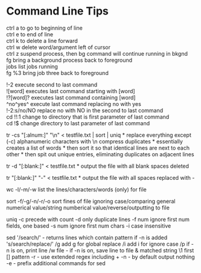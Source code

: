 Command Line Tips
=================

ctrl a to go to beginning of line  
ctrl e to end of line  
ctrl k to delete a line forward  
ctrl w delete word/argument left of cursor  
ctrl z suspend process, then bg command will continue running in bkgnd  
fg bring a background process back to foreground  
jobs list jobs running  
fg %3 bring job three back to foreground  

!-2         execute second to last command  
![word]     executes last command starting with [word]  
!?[word]?   executes last command containing [word]  
^no^yes^    execute last command replacing no with yes  
!-2:s/no/NO replace no with NO in the second to last command  
cd !!:1     change to directory that is first parameter of last command  
cd !$       change directory to last parameter of last command  

tr -cs "[:alnum:]" "\n" < testfile.txt | sort | uniq
    * replace everything except (-c) alphanumeric characters with \n compress duplicates
    * essentially creates a list of words
    * then sort it so that identical lines are next to each other
    * then spit out unique entries, eliminating duplicates on adjacent lines

tr -d "[:blank:]" < testfile.txt
    * output the file with all blank spaces deleted

tr "[:blank:]" "-" < testfile.txt
    * output the file with all spaces replaced with -

wc -l/-m/-w list the lines/characters/words (only) for file

sort -f/-g/-n/-r/-o sort fines of file ignoring case/comparing general numerical value/string numberical value/reverse/outputting to file

uniq 
    -c  precede with count
    -d  only duplicate lines
    -f num  ignore first num fields, one based
    -s num  ignore first num chars 
    -i  case insensitive

sed
    '/search/' - returns lines which contain pattern if -n is added
    's/search/replace/'
        /g add g for global replace
        /i add i for ignore case
        /p if -n is on, print line
        /w file -  if -n is on, save line to file
        & matched string
        \1 first [] pattern
    -r - use extended regex including +
    -n - by default output nothing
    -e - prefix additional commands for sed
